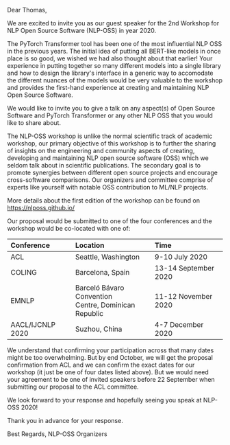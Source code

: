 Dear Thomas,

We are excited to invite you as our guest speaker for the 2nd Workshop for NLP Open Source Software (NLP-OSS) in year 2020.

The PyTorch Transformer tool has been one of the most influential NLP OSS in the previous years. The initial idea of putting all BERT-like models in once place is so good, we wished we had also thought about that earlier! Your experience in putting together so many different models into a single library and how to design the library's interface in a generic way to accomodate the different nuances of the models would be very valuable to the workshop and provides the first-hand experience at creating and maintaining NLP Open Source Software.

We would like to invite you to give a talk on any aspect(s) of Open Source Software and PyTorch Transformer or any other NLP OSS that you would like to share about.

The NLP-OSS workshop is unlike the normal scientific track of academic workshop, our primary objective of this workshop is to further the sharing of insights on the engineering and community aspects of creating, developing and maintaining NLP open source software (OSS) which we seldom talk about in scientific publications. The secondary goal is to promote synergies between different open source projects and encourage cross-software comparisons. Our organizers and committee comprise of experts like yourself with notable OSS contribution to ML/NLP projects.

More details about the first edition of the workshop can be found on https://nlposs.github.io/

Our proposal would be submitted to one of the four conferences and the workshop would be co-located with one of:

| Conference	| Location | 	Time |
|:-|:-|:-|
| ACL	| Seattle, Washington | 9-10 July 2020|
| COLING	| Barcelona, Spain | 13-14 September 2020 |
| EMNLP	| Barceló Bávaro Convention <br> Centre, Dominican Republic  | 11-12 November 2020 |
| AACL/IJCNLP 2020 | Suzhou, China | 4-7 December 2020 |

We understand that confirming your participation across that many dates might be too overwhelming. But by end October, we will get the proposal confirmation from ACL and we can confirm the exact dates for our workshop (it just be one of four dates listed above). But we would need your agreement to be one of invited speakers before 22 September when submitting our proposal to the ACL committee.

We look forward to your response and hopefully seeing you speak at NLP-OSS 2020!

Thank you in advance for your response.

Best Regards,
NLP-OSS Organizers
